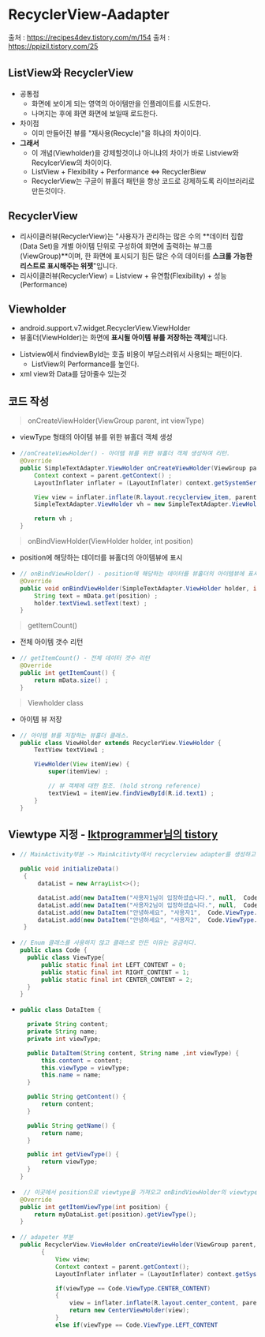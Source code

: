 RecyclerView-Aadapter
===
출처 : https://recipes4dev.tistory.com/m/154
출처 : <https://ppizil.tistory.com/25>

ListView와 RecyclerView
---
+ 공통점
  + 화면에 보이게 되는 영역의 아이템만을 인플레이트를 시도한다.
  + 나머지는 후에 화면 화면에 보일때 로드한다.
+ 차이점
  + 이미 만들어진 뷰를 "재사용(Recycle)"을 하냐의 차이이다.
+ **그래서**
  + 이 개념(Viewholder)을 강제할것이냐 아니냐의 차이가 바로 Listview와 RecylcerView의 차이이다.
  + ListView + Flexibility + Performance <=> RecyclerBiew
  + RecyclerView는 구글이 뷰홀더 패턴을 항상 코드로 강제하도록 라이브러리로 만든것이다.

RecyclerView
---
* 리사이클러뷰(RecyclerView)는 "사용자가 관리하는 많은 수의 **데이터 집합(Data Set)을 개별 아이템 단위로 구성하여 화면에 출력하는 뷰그룹(ViewGroup)**이며, 한 화면에 표시되기 힘든 많은 수의 데이터를 **스크롤 가능한 리스트로 표시해주는 위젯**"입니다.
* 리사이클러뷰(RecyclerView) = Listview + 유연함(Flexibility) + 성능(Performance)

Viewholder
---
* android.support.v7.widget.RecyclerView.ViewHolder
* 뷰홀더(ViewHolder)는 화면에 **표시될 아이템 뷰를 저장하는 객체**입니다.
+ Listview에서 findviewById는 호출 비용이 부담스러워서 사용되는 패턴이다.
  + ListView의 Performance를 높인다.
+ xml view와 Data를 담아줄수 있는것

코드 작성
---
> onCreateViewHolder(ViewGroup parent, int viewType)
* viewType 형태의 아이템 뷰를 위한 뷰홀더 객체 생성
* ```java
  //onCreateViewHolder() - 아이템 뷰를 위한 뷰홀더 객체 생성하여 리턴.
  @Override
  public SimpleTextAdapter.ViewHolder onCreateViewHolder(ViewGroup parent, int viewType) {
      Context context = parent.getContext() ;
      LayoutInflater inflater = (LayoutInflater) context.getSystemService(Context.LAYOUT_INFLATER_SERVICE) ;

      View view = inflater.inflate(R.layout.recyclerview_item, parent, false) ;
      SimpleTextAdapter.ViewHolder vh = new SimpleTextAdapter.ViewHolder(view) ;

      return vh ;
  }
> onBindViewHolder(ViewHolder holder, int position)
* position에 해당하는 데이터를 뷰홀더의 아이템뷰에 표시
* ```java
  // onBindViewHolder() - position에 해당하는 데이터를 뷰홀더의 아이템뷰에 표시.
  @Override
  public void onBindViewHolder(SimpleTextAdapter.ViewHolder holder, int position) {
      String text = mData.get(position) ;
      holder.textView1.setText(text) ;
  }
> getItemCount()
* 전체 아이템 갯수 리턴
* ```java
  // getItemCount() - 전체 데이터 갯수 리턴
  @Override
  public int getItemCount() {
      return mData.size() ;
  }
> Viewholder class
* 아이템 뷰 저장
* ```java
  // 아이템 뷰를 저장하는 뷰홀더 클래스.
  public class ViewHolder extends RecyclerView.ViewHolder {
      TextView textView1 ;

      ViewHolder(View itemView) {
          super(itemView) ;

          // 뷰 객체에 대한 참조. (hold strong reference)
          textView1 = itemView.findViewById(R.id.text1) ;
      }
  }

Viewtype 지정 - [lktprogrammer님의 tistory](https://lktprogrammer.tistory.com/190)
---
* ```java
  // MainActivity부분 -> MainAcitivty에서 recyclerview adapter를 생성하고 viewtype을 지정해준다.
  
  public void initializeData()
   {
       dataList = new ArrayList<>();

       dataList.add(new DataItem("사용자1님이 입장하셨습니다.", null,  Code.ViewType.CENTER_CONTENT));
       dataList.add(new DataItem("사용자2님이 입장하셨습니다.", null,  Code.ViewType.CENTER_CONTENT));
       dataList.add(new DataItem("안녕하세요", "사용자1",  Code.ViewType.LEFT_CONTENT));
       dataList.add(new DataItem("안녕하세요", "사용자2",  Code.ViewType.RIGHT_CONTENT))
   }
* ```java
  // Enum 클래스를 사용하지 않고 클래스로 만든 이유는 궁금하다.
  public class Code {
    public class ViewType{
        public static final int LEFT_CONTENT = 0;
        public static final int RIGHT_CONTENT = 1;
        public static final int CENTER_CONTENT = 2;
    }
  }
* ```java
  public class DataItem {

    private String content;
    private String name;
    private int viewType;

    public DataItem(String content, String name ,int viewType) {
        this.content = content;
        this.viewType = viewType;
        this.name = name;
    }

    public String getContent() {
        return content;
    }

    public String getName() {
        return name;
    }

    public int getViewType() {
        return viewType;
    }
  }
* ```java
   // 이곳에서 position으로 viewtype을 가져오고 onBindViewHolder의 viewtype으로 보낸다.
  @Override
  public int getItemViewType(int position) {
      return myDataList.get(position).getViewType();
  }
* ```java
  // adapeter 부분
  public RecyclerView.ViewHolder onCreateViewHolder(ViewGroup parent, int viewType)
        {
            View view;
            Context context = parent.getContext();
            LayoutInflater inflater = (LayoutInflater) context.getSystemService(Context.LAYOUT_INFLATER_SERVICE);

            if(viewType == Code.ViewType.CENTER_CONTENT)
            {
                view = inflater.inflate(R.layout.center_content, parent, false);
                return new CenterViewHolder(view);
            }
            else if(viewType == Code.ViewType.LEFT_CONTENT

